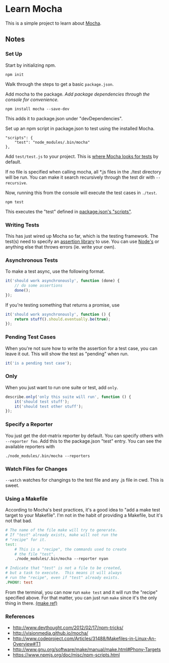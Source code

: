 # Learn Mocha

This is a simple project to learn about [Mocha](http://visionmedia.github.io/mocha/).

## Notes

### Set Up

Start by initializing npm.

`npm init`

Walk through the steps to get a basic `package.json`.

Add mocha to the package. *Add package dependencies through the console for convenience.*  

`npm install mocha --save-dev`

This adds it to package.json under "devDependencies".

Set up an npm script in package.json to test using the installed Mocha.

    "scripts": {
        "test": "node_modules/.bin/mocha"
    },

Add `test/test.js` to your project.  This is [where Mocha looks for tests](http://visionmedia.github.io/mocha/#best-practices) by default.

If no file is specified when calling mocha, all *.js files in the ./test directory will be run.  You can make it search recursively through the test dir with `--recursive`.

Now, running this from the console will execute the test cases in `./test`.

    npm test

This executes the "test" defined in [package.json's "scripts"](https://www.npmjs.org/doc/misc/npm-scripts.html).

### Writing Tests

This has just wired up Mocha so far, which is the testing framework.  The test(s) need to specify an [assertion library](http://visionmedia.github.io/mocha/#assertions) to use.  You can use [Node's](http://nodejs.org/api/assert.html) or anything else that throws errors (ie. write your own).


### Asynchronous Tests

To make a test async, use the following format.

```javascript
it('should work asynchronously', function (done) {
    // do some assertions
    done();
});
```

If you're testing something that returns a promise, use

```javascript
it('should work asynchronously', function () {
    return stuff().should.eventually.be(true);
});
```

### Pending Test Cases

When you're not sure how to write the assertion for a test case, you can leave it out.  This will show the test as "pending" when run.

```javascript
it('is a pending test case');
```

### Only

When you just want to run one suite or test, add `only`.

```javascript
describe.only('only this suite will run', function () {
    it('should test stuff');
    it('should test other stuff');
});
```

### Specify a Reporter

You just get the dot-matrix reporter by default.  You can specify others with `--reporter foo`.  Add this to the package.json "test" entry.  You can see the available reporters with

`./node_modules/.bin/mocha --reporters`

### Watch Files for Changes

`--watch` watches for changings to the test file and any .js file in cwd.  This is sweet.

### Using a Makefile

According to Mocha's best practices, it's a good idea to "add a make test target to your Makefile".  I'm not in the habit of providing a Makefile, but it's not that bad.

```Makefile
# The name of the file make will try to generate.
# If "test" already exists, make will not run the
# "recipe" for it.
test:
    # This is a "recipe", the commands used to create
    # the file "test".
    ./node_modules/.bin/mocha --reporter nyan

# Indicate that "test" is not a file to be created,
# but a task to execute.  This means it will always
# run the "recipe", even if "test" already exists.
.PHONY: test
```

From the terminal, you can now run `make test` and it will run the "recipe" specified above.  For that matter, you can just run `make` since it's the only thing in there.  [(make ref)](http://www.gnu.org/software/make/manual/make.html)

### References

* http://www.devthought.com/2012/02/17/npm-tricks/
* http://visionmedia.github.io/mocha/
* http://www.codeproject.com/Articles/31488/Makefiles-in-Linux-An-Overview#T1
* http://www.gnu.org/software/make/manual/make.html#Phony-Targets
* https://www.npmjs.org/doc/misc/npm-scripts.html